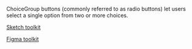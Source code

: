 ChoiceGroup buttons (commonly referred to as radio buttons) let users select a single option from two or more choices.

[Sketch toolkit]()

[Figma toolkit]()
